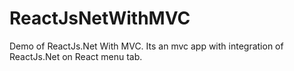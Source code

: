 # ReactJsNetWithMVC
Demo of ReactJs.Net With MVC. Its an mvc app with integration of ReactJs.Net on React menu tab.

